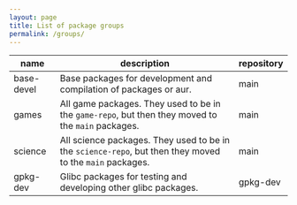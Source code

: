 ```yaml
---
layout: page
title: List of package groups
permalink: /groups/
---
```


name | description | repository
--- | --- | ---
base-devel | Base packages for development and compilation of packages or aur. | main
games | All game packages. They used to be in the `game-repo`, but then they moved to the `main` packages. | main
science | All science packages. They used to be in the `science-repo`, but then they moved to the `main` packages. | main
gpkg-dev | Glibc packages for testing and developing other glibc packages. | gpkg-dev
